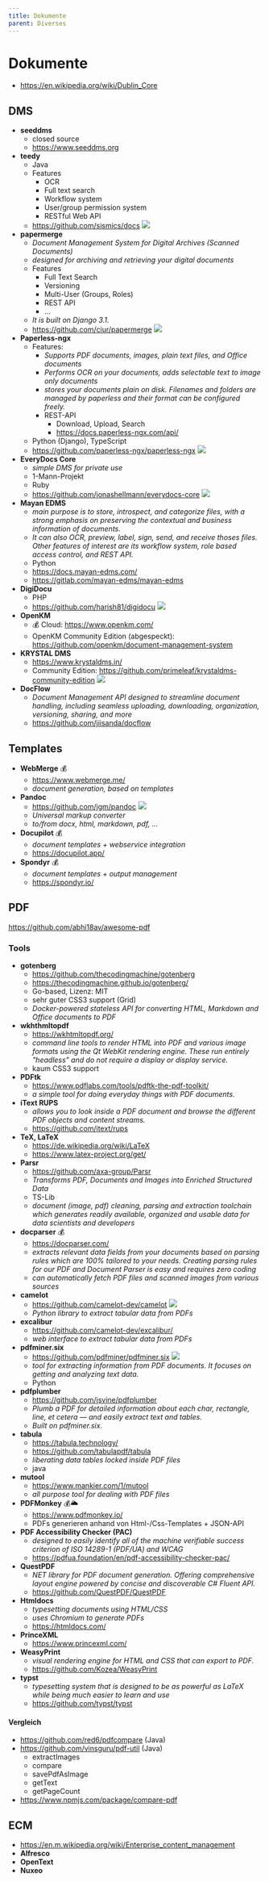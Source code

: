 ```yaml
---
title: Dokumente
parent: Diverses
---
```


# Dokumente
- <https://en.wikipedia.org/wiki/Dublin_Core>

## DMS
- **seeddms**
  - closed source 
  - <https://www.seeddms.org>
- **teedy**
  - Java 
  - Features
    - OCR
    - Full text search
    - Workflow system
    - User/group permission system
    - RESTful Web API  
  - <https://github.com/sismics/docs> <img loading="lazy" src="https://img.shields.io/github/stars/sismics/docs?style=flat-square"/>
- **papermerge**
  - *Document Management System for Digital Archives (Scanned Documents)*
  - *designed for archiving and retrieving your digital documents*
  - Features
    - Full Text Search
    - Versioning
    - Multi-User (Groups, Roles)
    - REST API
    - ... 
  - *It is built on Django 3.1.*
  - <https://github.com/ciur/papermerge> <img loading="lazy" src="https://img.shields.io/github/stars/ciur/papermerge?style=flat-square"/>
- **Paperless-ngx**
  - Features:
    - *Supports PDF documents, images, plain text files, and Office documents*
    - *Performs OCR on your documents, adds selectable text to image only documents*
    - *stores your documents plain on disk. Filenames and folders are managed by paperless and their format can be configured freely.*
    - REST-API
        - Download, Upload, Search
        - <https://docs.paperless-ngx.com/api/>
  - Python (Django), TypeScript 
  - <https://github.com/paperless-ngx/paperless-ngx> <img loading="lazy" src="https://img.shields.io/github/stars/paperless-ngx/paperless-ngx?style=flat-square"/>
- **EveryDocs Core**
  - *simple DMS for private use*
  - 1-Mann-Projekt
  - Ruby
  - <https://github.com/jonashellmann/everydocs-core> <img loading="lazy" src="https://img.shields.io/github/stars/jonashellmann/everydocs-core?style=flat-square"/>
- **Mayan EDMS**
  - *main purpose is to store, introspect, and categorize files, with a strong emphasis on preserving the contextual and business information of documents.*
  - *It can also OCR, preview, label, sign, send, and receive thoses files. Other features of interest are its workflow system, role based access control, and REST API.* 
  - Python
  - <https://docs.mayan-edms.com/>
  - <https://gitlab.com/mayan-edms/mayan-edms> 
- **DigiDocu**
  - PHP 
  - <https://github.com/harish81/digidocu> <img loading="lazy" src="https://img.shields.io/github/stars/harish81/digidocu?style=flat-square"/>
- **OpenKM**
  - 💰 Cloud: <https://www.openkm.com/>
  - OpenKM Community Edition (abgespeckt): <https://github.com/openkm/document-management-system>
- **KRYSTAL DMS**
  - <https://www.krystaldms.in/> 
  - Community Edition: <https://github.com/primeleaf/krystaldms-community-edition> <img loading="lazy" src="https://img.shields.io/github/last-commit/primeleaf/krystaldms-community-edition?style=flat-square"/>
- **DocFlow**
  - *Document Management API designed to streamline document handling, including seamless uploading, downloading, organization, versioning, sharing, and more* 
  - <https://github.com/jiisanda/docflow> 


## Templates
- **WebMerge** 💰
  - <https://www.webmerge.me/>
  - *document generation, based on templates*
- **Pandoc**
  - <https://github.com/jgm/pandoc> <img loading="lazy" src="https://img.shields.io/github/stars/jgm/pandoc?style=flat-square"/>
  - *Universal markup converter*
  - *to/from docx, html, markdown, pdf, ...*
- **Docupilot** 💰
  - *document templates + webservice integration*
  - <https://docupilot.app/>
- **Spondyr** 💰
  - *document templates + output management*
  - <https://spondyr.io/>
  

## PDF
<https://github.com/abhi18av/awesome-pdf>

### Tools
- **gotenberg**
  - <https://github.com/thecodingmachine/gotenberg>
  - <https://thecodingmachine.github.io/gotenberg/>
  - Go-based, Lizenz: MIT
  - sehr guter CSS3 support (Grid)
  - *Docker-powered stateless API for converting HTML, Markdown and Office documents to PDF*
- **wkhthmltopdf**
  - <https://wkhtmltopdf.org/>
  - *command line tools to render HTML into PDF and various image formats using the Qt WebKit rendering engine. These run entirely "headless" and do not require a display or display service.*
  - kaum CSS3 support
- **PDFtk**
  - <https://www.pdflabs.com/tools/pdftk-the-pdf-toolkit/>
  - *a simple tool for doing everyday things with PDF documents.*
- **iText RUPS**
  - *allows you to look inside a PDF document and browse the different PDF objects and content streams.*
  - <https://github.com/itext/rups>
- **TeX, LaTeX**
  - <https://de.wikipedia.org/wiki/LaTeX>
  - <https://www.latex-project.org/get/>
- **Parsr**
  - <https://github.com/axa-group/Parsr>
  - *Transforms PDF, Documents and Images into Enriched Structured Data*
  - TS-Lib
  - *document (image, pdf) cleaning, parsing and extraction toolchain which generates readily available, organized and usable data for data scientists and developers*
- **docparser** 💰
  - <https://docparser.com/>
  - *extracts relevant data fields from your documents based on parsing rules which are 100% tailored to your needs. Creating parsing rules for our PDF and Document Parser is easy and requires zero coding*
  - *can automatically fetch PDF files and scanned images from various sources*
- **camelot**
  - <https://github.com/camelot-dev/camelot> <img loading="lazy" src="https://img.shields.io/github/stars/camelot-dev/camelot?style=flat-square"/>
  - *Python library to extract tabular data from PDFs*
- **excalibur**
  - <https://github.com/camelot-dev/excalibur/>
  - *web interface to extract tabular data from PDFs*
- **pdfminer.six**
  - <https://github.com/pdfminer/pdfminer.six> <img loading="lazy" src="https://img.shields.io/github/stars/pdfminer/pdfminer.six?style=flat-square"/>
  - *tool for extracting information from PDF documents. It focuses on getting and analyzing text data.*
  - Python
- **pdfplumber**
  - <https://github.com/jsvine/pdfplumber>
  - *Plumb a PDF for detailed information about each char, rectangle, line, et cetera — and easily extract text and tables.*
  - *Built on pdfminer.six.*
- **tabula**
  - <https://tabula.technology/>
  - <https://github.com/tabulapdf/tabula>
  - *liberating data tables locked inside PDF files*
  - java
- **mutool**
  - <https://www.mankier.com/1/mutool>
  - *all purpose tool for dealing with PDF files*
- **PDFMonkey** 💰🌥
  - <https://www.pdfmonkey.io/>
  - PDFs generieren anhand von Html-/Css-Templates + JSON-API
- **PDF Accessibility Checker (PAC)**
  - *designed to easily identify all of the machine verifiable success criterion of ISO 14289-1 (PDF/UA) and WCAG* 
  - <https://pdfua.foundation/en/pdf-accessibility-checker-pac/>
- **QuestPDF**
  - *NET library for PDF document generation. Offering comprehensive layout engine powered by concise and discoverable C# Fluent API.*
  - <https://github.com/QuestPDF/QuestPDF>
- **Htmldocs**
  - *typesetting documents using HTML/CSS*
  - *uses Chromium to generate PDFs*
  - <https://htmldocs.com/>
- **PrinceXML**
  - <https://www.princexml.com/>
- **WeasyPrint**
  - *visual rendering engine for HTML and CSS that can export to PDF.*
  - <https://github.com/Kozea/WeasyPrint>
- **typst**
  - *typesetting system that is designed to be as powerful as LaTeX while being much easier to learn and use*
  - <https://github.com/typst/typst>
 
#### Vergleich
- <https://github.com/red6/pdfcompare> (Java)
- <https://github.com/vinsguru/pdf-util> (Java)
  - extractImages
  - compare
  - savePdfAsImage
  - getText
  - getPageCount
- <https://www.npmjs.com/package/compare-pdf> 


## ECM
- <https://en.m.wikipedia.org/wiki/Enterprise_content_management>
- **Alfresco**
- **OpenText**
- **Nuxeo**
